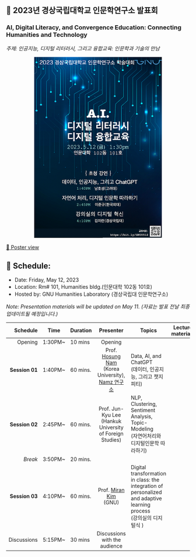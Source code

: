 ## 🌿 2023년 경상국립대학교 인문학연구소 발표회
### AI, Digital Literacy, and Convergence Education: Connecting Humanities and Technology
_주제: 인공지능, 디지털 리터러시, 그리고 융합교육: 인문학과 기술의 만남_

<p align="center">
  <img src="poster_small.png" width="350" title="hover text">
</p>

[🔎 Poster view](https://github.com/MK316/workshops/blob/main/20230512_GNU/images/GNU0523_poster.png)
## 🌱 Schedule:
+ Date: Friday, May 12, 2023
+ Location: Rm# 101, Humanities bldg.(인문대학 102동 101호)
+ Hosted by: GNU Humanities Laboratory (경상국립대 인문학연구소)

_Note: Presentation materials will be updated on May 11. (자료는 발표 전날 최종 업데이트될 예정입니다.)_

|Schedule | Time | Duration | Presenter | Topics | Lecture materials |
|--:|--|--|:--:|--|--|
|Opening| 1:30PM~ | 10 mins | Opening |  ||
|**Session 01** |1:40PM~  | 60 mins.| Prof. [Hosung Nam](https://github.com/hsnam95) <Br>(Korea University),<br>[Namz 연구소](https://www.youtube.com/@namz8170/featured) |  Data, AI, and ChatGPT <br>(데이터, 인공지능, 그리고 챗지피티) | |
|**Session 02** |2:45PM~  | 60 mins.| Prof. Jun-Kyu Lee <br>(Hankuk University of Foreign Studies) |NLP, Clustering, Sentiment Analysis, Topic-Modeling <br>(자연어처리와 디지털인문학 따라하기) ||
|_Break_| 3:50PM~  |20 mins.  |||
|**Session 03** |4:10PM~ | 60 mins.| Prof. [Miran Kim](https://github.com/MK316) <br>(GNU) | Digital transformation in class: the integration of personalized and adaptive learning process <br>(강의실의 디지털식 ) ||
| Discussions| 5:15PM~ | 30 mins| Discussions with the audience | ||


